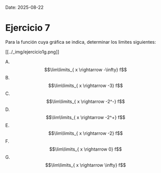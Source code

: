 Date: 2025-08-22

# Ejercicio 7

 
Para la función cuya gráfica se indica, determinar los limites siguientes:

[[../_img/ejercicio1g.png]]

A.  $$\lim\limits_{ x \rightarrow  -\infty}  f$$
B.  $$\lim\limits_{ x \rightarrow  -3}  f$$
C.  $$\lim\limits_{ x \rightarrow  -2^-}  f$$
D.  $$\lim\limits_{ x \rightarrow  -2^+}  f$$
E.  $$\lim\limits_{ x \rightarrow  -2}  f$$
F.  $$\lim\limits_{ x \rightarrow  0}  f$$
G.  $$\lim\limits_{ x \rightarrow  \infty}  f$$
